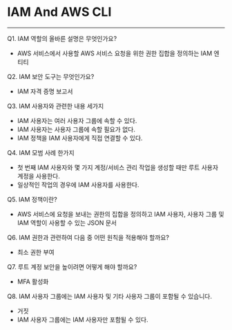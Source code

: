 # IAM And AWS CLI  
---  
Q1. IAM 역할의 올바른 설명은 무엇인가요?  
- AWS 서비스에서 사용할 AWS 서비스 요청을 위한 권한 집합을 정의하는 IAM 엔티티  

Q2. IAM 보안 도구는 무엇인가요?  
- IAM 자격 증명 보고서  

Q3. IAM 사용자와 관련한 내용 세가지
- IAM 사용자는 여러 사용자 그룹에 속할 수 있다.  
- IAM 사용자는 사용자 그룹에 속할 필요가 없다.  
- IAM 정책을 IAM 사용자에게 직접 연결할 수 있다.  

Q4. IAM 모범 사례 한가지
- 첫 번째 IAM 사용자와 몇 가지 계정/서비스 관리 작업을 생성할 때만 루트 사용자 계정을 사용한다.  
- 일상적인 작업의 경우에 IAM 사용자를 사용한다.  

Q5. IAM 정책이란?
- AWS 서비스에 요청을 보내는 권한의 집합을 정의하고 IAM 사용자, 사용자 그룹 및 IAM 역할이 사용할 수 있는 JSON 문서  

Q6. IAM 권한과 관련하여 다음 중 어떤 원칙을 적용해야 할까요?
- 최소 권한 부여

Q7. 루트 계정 보안을 높이려면 어떻게 해야 할까요?
- MFA 활성화 

Q8. IAM 사용자 그룹에는 IAM 사용자 및 기타 사용자 그룹이 포함될 수 있습니다.
- 거짓
- IAM 사용자 그룹에는 IAM 사용자만 포함될 수 있다.  